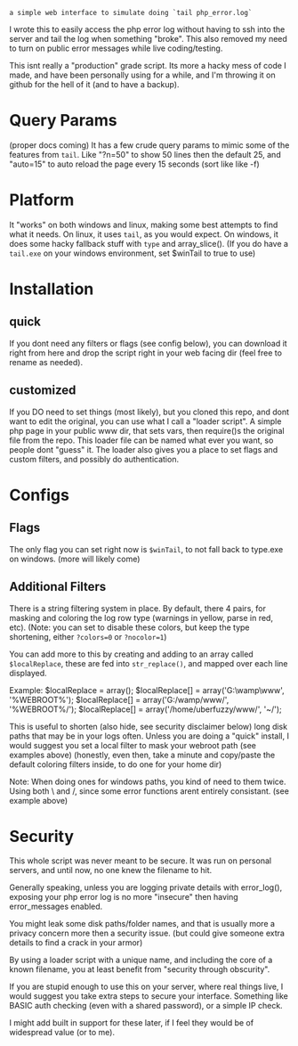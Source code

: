     a simple web interface to simulate doing `tail php_error.log`

I wrote this to easily access the php error log without having to ssh into the server and tail the log when something "broke".
This also removed my need to turn on public error messages while live coding/testing.

This isnt really a "production" grade script. Its more a hacky mess of code I made, and have been personally using for a while,
and I'm throwing it on github for the hell of it (and to have a backup).

# Query Params
(proper docs coming)
It has a few crude query params to mimic some of the features from `tail`.
Like "?n=50" to show 50 lines then the default 25,
 and "auto=15" to auto reload the page every 15 seconds (sort like like -f)

# Platform
It "works" on both windows and linux, making some best attempts to find what it needs.
On linux, it uses `tail`, as you would expect.
On windows, it does some hacky fallback stuff with `type` and array_slice().
(If you do have a `tail.exe` on your windows environment, set $winTail to true to use)

# Installation

## quick
If you dont need any filters or flags (see config below), you can download it right from here and drop the script right in your web facing dir (feel free to rename as needed).

## customized
If you DO need to set things (most likely), but you cloned this repo, and dont want to edit the original, you can use what I call a "loader script".
A simple php page in your public www dir, that sets vars, then require()s the original file from the repo.
This loader file can be named what ever you want, so people dont "guess" it.
The loader also gives you a place to set flags and custom filters, and possibly do authentication.

# Configs

## Flags
The only flag you can set right now is `$winTail`, to not fall back to type.exe on windows.
(more will likely come)

## Additional Filters
There is a string filtering system in place.
By default, there 4 pairs, for masking and coloring the log row type (warnings in yellow, parse in red, etc).
(Note: you can set to disable these colors, but keep the type shortening, either `?colors=0` or `?nocolor=1`)

You can add more to this by creating and adding to an array called `$localReplace`,
these are fed into `str_replace()`, and mapped over each line displayed.

Example:
    $localReplace = array();
    $localReplace[] = array('G:\wamp\www\', '%WEBROOT%\');
    $localReplace[] = array('G:/wamp/www/', '%WEBROOT%/');
    $localReplace[] = array('/home/uberfuzzy/www/', '~/');

This is useful to shorten (also hide, see security disclaimer below) long disk paths that may be in your logs often.
Unless you are doing a "quick" install, I would suggest you set a local filter to mask your webroot path (see examples above)
(honestly, even then, take a minute and copy/paste the default coloring filters inside, to do one for your home dir)

Note: When doing ones for windows paths, you kind of need to them twice.
Using both \ and /, since some error functions arent entirely consistant. (see example above)

 
# Security
This whole script was never meant to be secure. It was run on personal servers, and until now, no one knew the filename to hit.

Generally speaking, unless you are logging private details with error_log(),
exposing your php error log is no more "insecure" then having error_messages enabled.

You might leak some disk paths/folder names, and that is usually more a privacy concern more then a security issue.
(but could give someone extra details to find a crack in your armor)

By using a loader script with a unique name, and including the core of a known filename, you at least benefit from "security through obscurity".

If you are stupid enough to use this on your server, where real things live, I would suggest you take extra steps to secure your interface.
Something like BASIC auth checking (even with a shared password), or a simple IP check.

I might add built in support for these later, if I feel they would be of widespread value (or to me).
